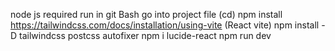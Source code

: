 node js required
run in git Bash
go into project file (cd)
npm install
https://tailwindcss.com/docs/installation/using-vite (React vite)
npm install -D tailwindcss postcss autofixer
npm i lucide-react
npm run dev

